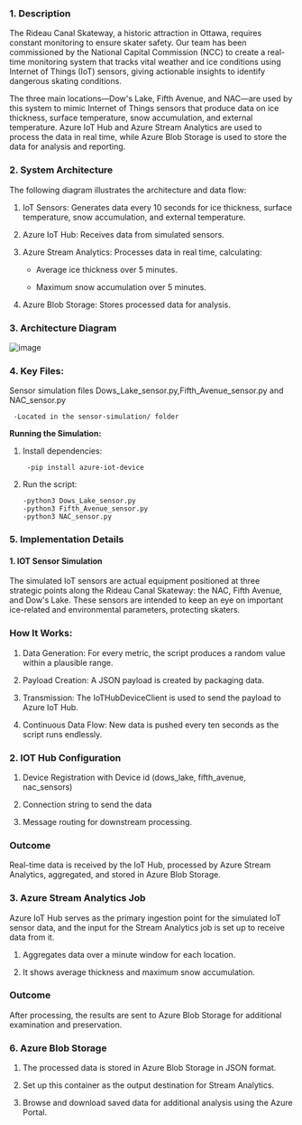 ### 1. Description
The Rideau Canal Skateway, a historic attraction in Ottawa, requires constant monitoring to ensure skater safety. Our team has been commissioned by the National Capital Commission (NCC) to create a real-time monitoring system that tracks vital weather and ice conditions using Internet of Things (IoT) sensors, giving actionable insights to identify dangerous skating conditions.

The three main locations—Dow's Lake, Fifth Avenue, and NAC—are used by this system to mimic Internet of Things sensors that produce data on ice thickness, surface temperature, snow accumulation, and external temperature. Azure IoT Hub and Azure Stream Analytics are used to process the data in real time, while Azure Blob Storage is used to store the data for analysis and reporting.

### 2. System Architecture
The following diagram illustrates the architecture and data flow:

1. IoT Sensors: Generates data every 10 seconds for ice thickness, surface temperature, snow accumulation, and external temperature.
2. Azure IoT Hub: Receives data from simulated sensors.
3. Azure Stream Analytics: Processes data in real time, calculating:
   
      - Average ice thickness over 5 minutes.
   
      - Maximum snow accumulation over 5 minutes.
5. Azure Blob Storage: Stores processed data for analysis.

### 3. Architecture Diagram
![image](https://github.com/user-attachments/assets/a2cffdff-1724-4e72-b364-571ffc1ea57e)

### 4. Key Files:
Sensor simulation files Dows_Lake_sensor.py,Fifth_Avenue_sensor.py and NAC_sensor.py

     -Located in the sensor-simulation/ folder
**Running the Simulation:**
1. Install dependencies:
   
        -pip install azure-iot-device
   
3. Run the script:

       -python3 Dows_Lake_sensor.py
       -python3 Fifth_Avenue_sensor.py
       -python3 NAC_sensor.py
   
### 5. Implementation Details

#### 1. IOT Sensor Simulation
The simulated IoT sensors are actual equipment positioned at three strategic points along the Rideau Canal Skateway: the NAC, Fifth Avenue, and Dow's Lake. These sensors are intended to keep an eye on important ice-related and environmental parameters, protecting skaters.

### How It Works:
1. Data Generation: For every metric, the script produces a random value within a plausible range.
   
2. Payload Creation: A JSON payload is created by packaging data.
   
3. Transmission: The IoTHubDeviceClient is used to send the payload to Azure IoT Hub.
   
4. Continuous Data Flow: New data is pushed every ten seconds as the script runs endlessly.

### 2. IOT Hub Configuration
1. Device Registration with Device id (dows_lake, fifth_avenue, nac_sensors)

2. Connection string to send the data

3. Message routing for downstream processing.

### Outcome
Real-time data is received by the IoT Hub, processed by Azure Stream Analytics, aggregated, and stored in Azure Blob Storage.

### 3. Azure Stream Analytics Job
Azure IoT Hub serves as the primary ingestion point for the simulated IoT sensor data, and the input for the Stream Analytics job is set up to receive data from it.

1. Aggregates data over a minute window for each location.

2. It shows average thickness and maximum snow accumulation.

### Outcome
After processing, the results are sent to Azure Blob Storage for additional examination and preservation.

### 6. Azure Blob Storage
1. The processed data is stored in Azure Blob Storage in JSON format.

2. Set up this container as the output destination for Stream Analytics.

3. Browse and download saved data for additional analysis using the Azure Portal.
